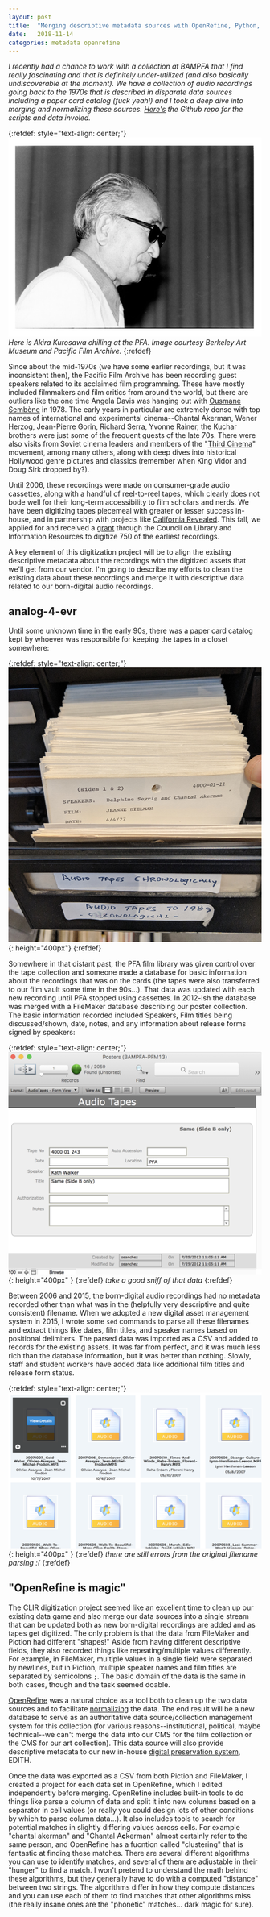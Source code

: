 ```yaml
---
layout: post
title:  "Merging descriptive metadata sources with OpenRefine, Python, and MySQL"
date:   2018-11-14
categories: metadata openrefine
---
```


*I recently had a chance to work with a collection at BAMPFA that I find really fascinating and that is definitely under-utilized (and also basically undiscoverable at the moment). We have a collection of audio recordings going back to the 1970s that is described in disparate data sources including a paper card catalog (fuck yeah!) and I took a deep dive into merging and normalizing these sources. [Here's](https://github.com/BAM-PFA/audio-database-merge) the Github repo for the scripts and data involed.*

{:refdef: style="text-align: center;"}
![akira kurosawa at pfa](/images/2018-11-15-audio-metadata-merge/kurosawa.jpg)
*Here is Akira Kurosawa chilling at the PFA. Image courtesy Berkeley Art Museum and Pacific Film Archive.*
{:refdef}

Since about the mid-1970s (we have some earlier recordings, but it was inconsistent then), the Pacific Film Archive has been recording guest speakers related to its acclaimed film programming. These have mostly included filmmakers and film critics from around the world, but there are outliers like the one time Angela Davis was hanging out with [Ousmane Sembène](https://www.youtube.com/watch?v=2EPMDDZa6hQ) in 1978. The early years in particular are extremely dense with top names of international and experimental cinema--Chantal Akerman, Wener Herzog, Jean-Pierre Gorin, Richard Serra, Yvonne Rainer, the Kuchar brothers were just some of the frequent guests of the late 70s. There were also visits from Soviet cinema leaders and members of the "[Third Cinema](https://en.wikipedia.org/wiki/Third_Cinema)" movement, among many others, along with deep dives into historical Hollywood genre pictures and classics (remember when King Vidor and Doug Sirk dropped by?).

Until 2006, these recordings were made on consumer-grade audio cassettes, along with a handful of reel-to-reel tapes, which clearly does not bode well for their long-term accessibility to film scholars and nerds. We have been digitizing tapes piecemeal with greater or lesser success in-house, and in partnership with projects like [California Revealed](https://archive.org/details/pacificfilmarchive?and[]=mediatype%3A%22audio%22). This fall, we applied for and received a [grant](https://www.clir.org/recordings-at-risk/) through the Council on Library and Information Resources to digitize 750 of the earliest recordings. 

A key element of this digitization project will be to align the existing descriptive metadata about the recordings with the digitized assets that we'll get from our vendor. I'm going to describe my efforts to clean the existing data about these recordings and merge it with descriptive data related to our born-digital audio recordings.

## analog-4-evr
Until some unknown time in the early 90s, there was a paper card catalog kept by whoever was responsible for keeping the tapes in a closet somewhere:

{:refdef: style="text-align: center;"}
![audio collection card catalog](/images/2018-11-15-audio-metadata-merge/card-catalog.jpg){: height="400px"}
{:refdef}

Somewhere in that distant past, the PFA film library was given control over the tape collection and someone made a database for basic information about the recordings that was on the cards (the tapes were also transferred to our film vault some time in the 90s...). That data was updated with each new recording until PFA stopped using cassettes. In 2012-ish the database was merged with a FileMaker database describing our poster collection. The basic information recorded included Speakers, Film titles being discussed/shown, date, notes, and any information about release forms signed by speakers:

{:refdef: style="text-align: center;"}
![audio filemaker database](/images/2018-11-15-audio-metadata-merge/fmp-db.png){: height="400px" }
{:refdef}
*take a good sniff of that data*
{:refdef}

Between 2006 and 2015, the born-digital audio recordings had no metadata recorded other than what was in the (helpfully very descriptive and quite consistent) filename. When we adopted a new digital asset management system in 2015, I wrote some `sed` commands to parse all these filenames and extract things like dates, film titles, and speaker names based on positional delimiters. The parsed data was imported as a CSV and added to records for the existing assets. It was far from perfect, and it was much less rich than the database information, but it was better than nothing. Slowly, staff and student workers have added data like additional film titles and release form status.

{:refdef: style="text-align: center;"}
![piction audio assets](/images/2018-11-15-audio-metadata-merge/piction-audio.png){: height="400px" }
{:refdef}
*there are still errors from the original filename parsing :(*
{:refdef}

## "OpenRefine is magic"

The CLIR digitization project seemed like an excellent time to clean up our existing data game and also merge our data sources into a single stream that can be updated both as new born-digital recordings are added and as tapes get digitized. The only problem is that the data from FileMaker and Piction had different "shapes!" Aside from having different descriptive fields, they also recorded things like repeating/multiple values differently. For example, in FileMaker, multiple values in a single field were separated by newlines, but in Piction, multiple speaker names and film titles are separated by semicolons `;`. The basic domain of the data is the same in both cases, though and the task seemed doable.

[OpenRefine](http://openrefine.org/) was a natural choice as a tool both to clean up the two data sources and to facilitate [normalizing](https://en.wikipedia.org/wiki/Database_normalization) the data. The end result will be a new database to serve as an authoritative data source/collection management system for this collection (for various reasons--institutional, political, maybe technical--we can't merge the data into our CMS for the film collection or the CMS for our art collection). This data source will also provide descriptive metadata to our new in-house [digital preservation system](https://github.com/BAM-PFA/edith), EDITH.

Once the data was exported as a CSV from both Piction and FileMaker, I created a project for each data set in OpenRefine, which I edited independently before merging. OpenRefine includes built-in tools to do things like parse a column of data and split it into new columns based on a separator in cell values (or really you could design lots of other conditions by which to parse column data...). It also includes tools to search for potential matches in slightly differing values across cells. For example "chantal akerman" and "Chantal A**c**kerman" almost certainly refer to the same person, and OpenRefine has a fucntion called "clustering" that is fantastic at finding these matches. There are several different algorithms you can use to identify matches, and several of them are adjustable in their "hunger" to find a match. I won't pretend to understand the math behind these algorithms, but they generally have to do with a computed "distance" between two strings. The algorithms differ in how they compute distances and you can use each of them to find matches that other algorithms miss (the really insane ones are the "phonetic" matches... dark magic for sure).

